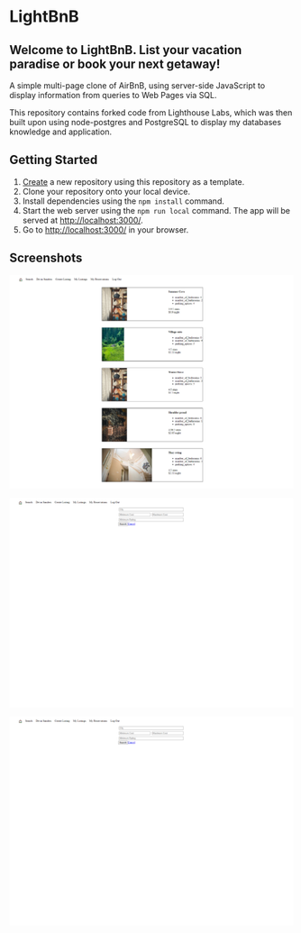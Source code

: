 # LightBnB

## Welcome to LightBnB. List your vacation paradise or book your next getaway!

A simple multi-page clone of AirBnB, using server-side JavaScript to display information from queries to Web Pages via SQL.

This repository contains forked code from Lighthouse Labs, which was then built upon using node-postgres and PostgreSQL to display my databases knowledge and application.

## Getting Started

1. [Create](https://docs.github.com/en/repositories/creating-and-managing-repositories/creating-a-repository-from-a-template) a new repository using this repository as a template.
2. Clone your repository onto your local device.
3. Install dependencies using the `npm install` command.
4. Start the web server using the `npm run local` command. The app will be served at <http://localhost:3000/>.
5. Go to <http://localhost:3000/> in your browser.

## Screenshots

!["Screenshot of Home Screen"](https://github.com/binding1/lightbnb/blob/master/screenshots/HomeScreen.png?raw=true)

!["Screenshot of Create Listing"](https://github.com/binding1/lightbnb/blob/master/screenshots/CreateListing.png?raw=true)

!["Screenshot of Search Screen"](https://github.com/binding1/lightbnb/blob/master/screenshots/CreateListing.png?raw=true)
